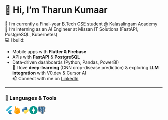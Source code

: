 # 👋 Hi, I’m Tharun Kumaar

🔭 I’m currently a Final-year B.Tech CSE student @ Kalasalingam Academy  
🌱 I’m interning as an AI Engineer at Missan IT Solutions (FastAPI, PostgreSQL, Kubernetes)  
💻 I build:
- Mobile apps with **Flutter & Firebase**  
- APIs with **FastAPI** & **PostgreSQL**  
- Data-driven dashboards (Python, Pandas, PowerBI)  
🤖 I love **deep-learning** (CNN crop-disease prediction) & exploring **LLM integration** with V0.dev & Cursor AI  
📫 Connect with me on [LinkedIn](https://www.linkedin.com/in/tharun-kumaar-u)

---

### 🔧 Languages & Tools

<p>
  <img align="left" alt="Flutter" width="26px" src="https://raw.githubusercontent.com/devicons/devicon/master/icons/flutter/flutter-original.svg" />
  <img align="left" alt="Firebase" width="26px" src="https://raw.githubusercontent.com/devicons/devicon/master/icons/firebase/firebase-plain.svg" />
  <img align="left" alt="Python" width="26px" src="https://raw.githubusercontent.com/devicons/devicon/master/icons/python/python-original.svg" />
  <img align="left" alt="FastAPI" width="26px" src="https://raw.githubusercontent.com/devicons/devicon/master/icons/fastapi/fastapi-plain.svg" />
  <img align="left" alt="PostgreSQL" width="26px" src="https://raw.githubusercontent.com/devicons/devicon/master/icons/postgresql/postgresql-original.svg" />
</p>
<div style="clear: both;"></div>
